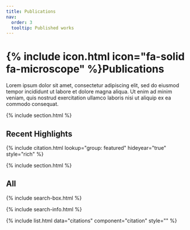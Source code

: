 ```yaml
---
title: Publications
nav:
  order: 3
  tooltip: Published works
---
```


# {% include icon.html icon="fa-solid fa-microscope" %}Publications

Lorem ipsum dolor sit amet, consectetur adipiscing elit, sed do eiusmod tempor incididunt ut labore et dolore magna aliqua.
Ut enim ad minim veniam, quis nostrud exercitation ullamco laboris nisi ut aliquip ex ea commodo consequat.

{% include section.html %}

## Recent Highlights

{% include citation.html lookup="group: featured" hideyear="true" style="rich" %}


{% include section.html %}

## All

{% include search-box.html %}

{% include search-info.html %}

{% include list.html data="citations" component="citation" style="" %}
